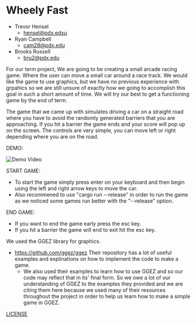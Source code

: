 # Wheely Fast

- Trevor Hensel
    - hensel@pdx.edxu
- Ryan Campbell     
    - cam28@pdx.edu
- Brooks Russell    
    - bru2@pdx.edu

For our term project, We are going to be creating a small arcade racing game. Where
the user can move a small car around a race track. We would like the
game to use graphics, but we have no previous experience with grpahics so
we are still unsure of exactly how we going to accomplish this goal in such
a short amount of time. We will try our best to get a functioning game by
the end of term.

The game that we came up with simulates driving a car on a straight road
where you have to avoid the randomly generated barriers that you are approaching.
If you hit a barrier the game ends and your score will pop up on the screen.
The controls are very simple, you can move left or right depending where you are
on the road.

DEMO:

![Demo Video](Wheely_Fast_Demo.gif)

START GAME:
- To start the game simply press enter on your keyboard and then begin using the 
left and right arrow keys to move the car.
- Also recommened to use "cargo run --release" in order to run the game as we 
noticed some games run better with the "--release" option.

END GAME:
- If you want to end the game early press the esc key.
- If you hit a barrier the game will end to exit hit the esc key.

We used the GGEZ library for graphics. 
- https://github.com/ggez/ggez
Their repository has a lot of useful examples and explinations on how to implement
the code to make a game.
    - We also used their examples to learn how to use GGEZ and so our code may
        reflect that in its' final form. So we owe a lot of our understanding of
        GGEZ to the examples they provided and we are citing them here because we
        used many of their resources throughout the project in order to help us
        learn how to make a simple game in GGEZ.

[LICENSE](./LICENSE)
